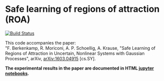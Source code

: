 # Safe learning of regions of attraction (ROA)

[![Build Status](https://travis-ci.com/befelix/lyapunov-learning-private.svg?token=jhZwW5XAmNDthi4dmvkf&branch=master)](https://travis-ci.com/befelix/lyapunov-learning-private)

This code accompanies the paper: <br>
"F. Berkenkamp, R. Moriconi, A. P. Schoellig, A. Krause, "Safe Learning of Regions of Attraction in Uncertain, Nonlinear Systems with Gaussian Processes", arXiv, <a href="http://arxiv.org/abs/1603.04915" target="_blank">arXiv:1603.04915</a> [cs.SY].

<b>The experimental results in the paper are documented in HTML <a href="http://berkenkamp.me/jupyter/lyapunov" target="_blank">jupyter notebooks</a>.</b>

